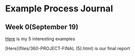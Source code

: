 # Example Process Journal

## Week 0(September 19)

[Here](files/homework_0.html) is my 5 interesting examples

[Here](files/360-PROJECT-FINAL (5).html) is our final report
